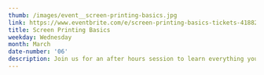 ```yaml
---
thumb: /images/event__screen-printing-basics.jpg
link: https://www.eventbrite.com/e/screen-printing-basics-tickets-41882948025
title: Screen Printing Basics
weekday: Wednesday
month: March
date-number: '06'
description: Join us for an after hours session to learn everything you need to know about screen printing in the Make Lab. We will be coating screens with emulsion, printing artwork onto transparencies, burning the image into the screen, washing out the stencil, mixing ink, prepping our work station, registering the paper, and finally pulling prints. The artwork always varies, so you’ll leave with a one-of-a-kind screen printed poster that you made yourself!
---
```

